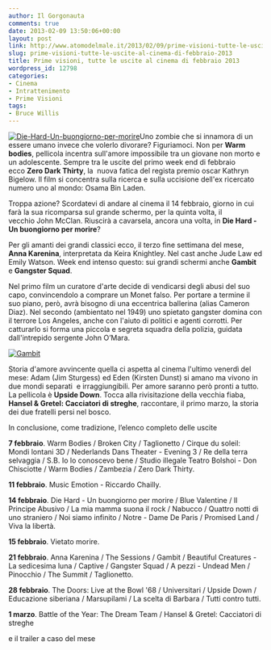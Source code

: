 ```yaml
---
author: Il Gorgonauta
comments: true
date: 2013-02-09 13:50:06+00:00
layout: post
link: http://www.atomodelmale.it/2013/02/09/prime-visioni-tutte-le-uscite-al-cinema-di-febbraio-2013/
slug: prime-visioni-tutte-le-uscite-al-cinema-di-febbraio-2013
title: Prime visioni, tutte le uscite al cinema di febbraio 2013
wordpress_id: 12798
categories:
- Cinema
- Intrattenimento
- Prime Visioni
tags:
- Bruce Willis
---
```


[![Die-Hard-Un-buongiorno-per-morire](http://www.atomodelmale.it/wp-content/uploads/2013/02/Die-Hard-Un-buongiorno-per-morire.jpg)](http://www.atomodelmale.it/wp-content/uploads/2013/02/Die-Hard-Un-buongiorno-per-morire.jpg)Uno zombie che si innamora di un essere umano invece che volerlo divorare? Figuriamoci. Non per **Warm bodies**, pellicola incentra sull'amore impossibile tra un giovane non morto e un adolescente. Sempre tra le uscite del primo week end di febbraio ecco **Zero Dark Thirty**, la  nuova fatica del regista premio oscar Kathryn Bigelow. Il film si concentra sulla ricerca e sulla uccisione dell'ex ricercato numero uno al mondo: Osama Bin Laden.

Troppa azione? Scordatevi di andare al cinema il 14 febbraio, giorno in cui farà la sua ricomparsa sul grande schermo, per la quinta volta, il vecchio John McClan. Riuscirà a cavarsela, ancora una volta, in **Die Hard - Un buongiorno per morire**?

Per gli amanti dei grandi classici ecco, il terzo fine settimana del mese, **Anna Karenina**, interpretata da Keira Knightley. Nel cast anche Jude Law ed Emily Watson. Week end intenso questo: sui grandi schermi anche **Gambit** e **Gangster Squad**.


Nel primo film un curatore d'arte decide di vendicarsi degli abusi del suo capo, convincendolo a comprare un Monet falso. Per portare a termine il suo piano, però, avrà bisogno di una eccentrica ballerina (alias Cameron Diaz). Nel secondo (ambientato nel 1949) uno spietato gangster domina con il terrore Los Angeles, anche con l'aiuto di politici e agenti corrotti. Per catturarlo si forma una piccola e segreta squadra della polizia, guidata dall'intrepido sergente John O’Mara.

[![Gambit](http://www.atomodelmale.it/wp-content/uploads/2013/02/Gambit.jpg)](http://www.atomodelmale.it/wp-content/uploads/2013/02/Gambit.jpg)

Storia d'amore avvincente quella ci aspetta al cinema l'ultimo venerdì del mese: Adam (Jim Sturgess) ed Eden (Kirsten Dunst) si amano ma vivono in due mondi separati  e irraggiungibili. Per amore saranno però pronti a tutto. La pellicola è **Upside Down**. Tocca alla rivisitazione della vecchia fiaba, **Hansel & Gretel: Cacciatori di streghe**, raccontare, il primo marzo, la storia dei due fratelli persi nel bosco.


In con­clu­sione, come tra­di­zione, l’elenco com­pleto delle uscite


**7 febbraio**. Warm Bodies / Broken City / Taglionetto / Cirque du soleil: Mondi lontani 3D / Nederlands Dans Theater - Evening 3 / Re della terra selvaggia / S.B. Io lo conoscevo bene / Studio illegale Teatro Bolshoi - Don Chisciotte / Warm Bodies / Zambezia / Zero Dark Thirty.

**11 febbraio**. Music Emotion - Riccardo Chailly.

**14 febbraio**. Die Hard - Un buongiorno per morire / Blue Valentine / Il Principe Abusivo / La mia mamma suona il rock / Nabucco / Quattro notti di uno straniero / Noi siamo infinito / Notre - Dame De Paris / Promised Land / Viva la libertà.

**15 febbraio**. Vietato morire.

**21 febbraio**. Anna Karenina / The Sessions / Gambit / Beautiful Creatures - La sedicesima luna / Captive / Gangster Squad / A pezzi - Undead Men / Pinocchio / The Summit / Taglionetto.

**28 febbraio**. The Doors: Live at the Bowl '68 / Universitari / Upside Down / Educazione siberiana / Marsupilami / La scelta di Barbara / Tutti contro tutti.

**1 marzo**. Battle of the Year: The Dream Team / Hansel & Gretel: Cacciatori di streghe


e il trailer a caso del mese



